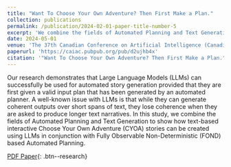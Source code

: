 ```yaml
---
title: "Want To Choose Your Own Adventure? Then First Make a Plan." 
collection: publications
permalink: /publication/2024-02-01-paper-title-number-5
excerpt: 'We combine the fields of Automated Planning and Text Generation to show how text-based interactive Choose Your Own Adventure (CYOA) stories can be created using LLMs in conjunction with Fully Observable Non-Deterministic (FOND) based Automated Planning.'
date: 2024-05-01
venue: 'The 37th Canadian Conference on Artificial Intelligence (Canadian AI)'
paperurl: 'https://caiac.pubpub.org/pub/d2ujhb4x'
citation: '"Want To Choose Your Own Adventure? Then First Make a Plan.", The 37th Canadian Conference on Artificial Intelligence (Canadian AI) 2024, <b>Nisha Simon</b> and Christian Muise, May 2024, pp 1–6.'
---
```


Our research demonstrates that Large Language Models (LLMs) can successfully be used for automated story generation provided that they are first given a valid input plan that has been generated by an automated planner. A well-known issue with LLMs is that while they can generate coherent outputs over short spans of text, they lose coherence when they are asked to produce longer text narratives. In this study, we combine the fields of Automated Planning and Text Generation to show how text-based interactive Choose Your Own Adventure (CYOA) stories can be created using LLMs in conjunction with Fully Observable Non-Deterministic (FOND) based Automated Planning.

[PDF Paper](/files/cai2024_paper_1.pdf){: .btn--research}